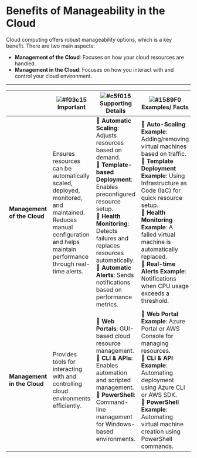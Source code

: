 # Benefits of Manageability in the Cloud

Cloud computing offers robust manageability options, which is a key benefit. There are two main aspects:

- **Management of the Cloud**: Focuses on how your cloud resources are handled.
- **Management in the Cloud**: Focuses on how you interact with and control your cloud environment.

---

|                          | ![#f03c15](https://placehold.co/15x15/f03c15/f03c15.png) **Important** | ![#c5f015](https://placehold.co/15x15/c5f015/c5f015.png) **Supporting Details** | ![#1589F0](https://placehold.co/15x15/1589F0/1589F0.png) **Examples/ Facts** |
|--------------------------|----------------------------------|-----------------------------------------|----------------------------------------------|
| **Management of the Cloud** | Ensures resources can be automatically scaled, deployed, monitored, and maintained. Reduces manual configuration and helps maintain performance through real-time alerts. | 🔹 **Automatic Scaling**: Adjusts resources based on demand. <br> 🔹 **Template-based Deployment**: Enables preconfigured resource setup. <br> 🔹 **Health Monitoring**: Detects failures and replaces resources automatically. <br> 🔹 **Automatic Alerts**: Sends notifications based on performance metrics. | 🔹 **Auto-Scaling Example**: Adding/removing virtual machines based on traffic. <br> 🔹 **Template Deployment Example**: Using Infrastructure as Code (IaC) for quick resource setup. <br> 🔹 **Health Monitoring Example**: A failed virtual machine is automatically replaced. <br> 🔹 **Real-time Alerts Example**: Notifications when CPU usage exceeds a threshold. |
| **Management in the Cloud** | Provides tools for interacting with and controlling cloud environments efficiently. | 🔹 **Web Portals**: GUI-based cloud resource management. <br> 🔹 **CLI & APIs**: Enables automation and scripted management. <br> 🔹 **PowerShell**: Command-line management for Windows-based environments. | 🔹 **Web Portal Example**: Azure Portal or AWS Console for managing resources. <br> 🔹 **CLI & API Example**: Automating deployment using Azure CLI or AWS SDK. <br> 🔹 **PowerShell Example**: Automating virtual machine creation using PowerShell commands. |
